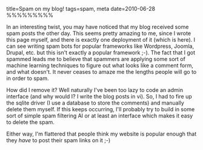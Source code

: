 title=Spam on my blog!
tags=spam, meta
date=2010-06-28
%%%%%%%%%

In an interesting twist, you may have noticed that my blog received
some spam posts the other day. This seems pretty amazing to me, since
I wrote this page myself, and there is exactly one deployment of it
(which is here). I can see writing spam bots for popular frameworks
like Wordpress, Joomla, Drupal, etc. but this isn't exactly a popular
framework ;-). The fact that I got spammed leads me to believe that
spammers are applying some sort of machine learning techniques to
figure out what looks like a comment form, and what doesn't. It never
ceases to amaze me the lengths people will go to in order to spam.

How did I remove it? Well naturally I've been too lazy to code an
admin interface (and why would I? I write the blog posts in vi). So, I
had to fire up the sqlite driver (I use a database to store the
comments) and manually delete them myself. If this keeps occurring,
I'll probably try to build in some sort of simple spam filtering AI or
at least an interface which makes it easy to delete the spam.

Either way, I'm flattered that people think my website is popular
enough that they *have* to post their spam links on it ;-)
